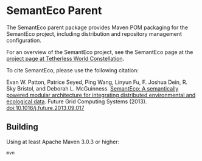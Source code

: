 SemantEco Parent
================

The SemantEco parent package provides Maven POM packaging for the SemantEco
project, including distribution and repository management configuration.

For an overview of the SemantEco project, see the SemantEco page at
the [project page at Tetherless World
Constellation](http://tw.rpi.edu/web/project/SemantEco).

To cite SemantEco, please use the following citation:

Evan W. Patton, Patrice Seyed, Ping Wang, Linyun Fu, F. Joshua Dein,
R. Sky Bristol, and Deborah L. McGuinness. [SemantEco: A semantically
powered modular architecture for integrating distributed environmental
and ecological
data](https://www.sciencedirect.com/science/article/pii/S0167739X13001969). Future
Grid Computing Systems (2013). [doi:10.1016/j.future.2013.09.017](http://dx.doi.org/10.1016/j.future.2013.09.017)

Building
--------

Using at least Apache Maven 3.0.3 or higher:

```shell
mvn
```